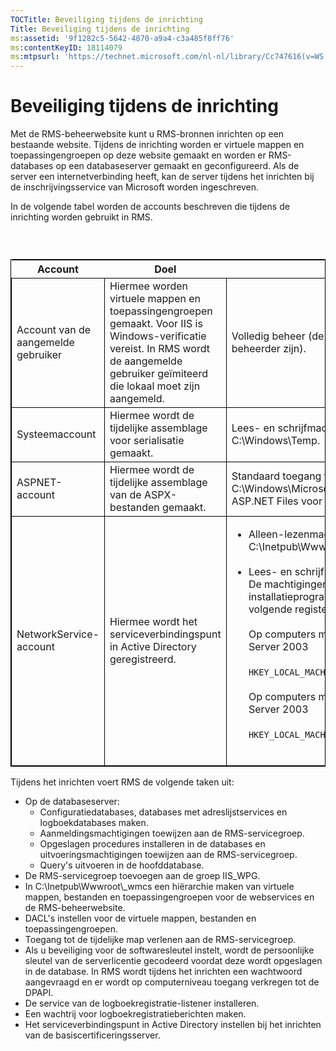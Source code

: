 ```yaml
---
TOCTitle: Beveiliging tijdens de inrichting
Title: Beveiliging tijdens de inrichting
ms:assetid: '9f1282c5-5642-4870-a9a4-c3a485f8ff76'
ms:contentKeyID: 18114079
ms:mtpsurl: 'https://technet.microsoft.com/nl-nl/library/Cc747616(v=WS.10)'
---
```


Beveiliging tijdens de inrichting
=================================

Met de RMS-beheerwebsite kunt u RMS-bronnen inrichten op een bestaande website. Tijdens de inrichting worden er virtuele mappen en toepassingengroepen op deze website gemaakt en worden er RMS-databases op een databaseserver gemaakt en geconfigureerd. Als de server een internetverbinding heeft, kan de server tijdens het inrichten bij de inschrijvingsservice van Microsoft worden ingeschreven.

In de volgende tabel worden de accounts beschreven die tijdens de inrichting worden gebruikt in RMS.

###  

 
<table style="border:1px solid black;">
<colgroup>
<col width="33%" />
<col width="33%" />
<col width="33%" />
</colgroup>
<thead>
<tr class="header">
<th>Account</th>
<th>Doel</th>
<th>Machtigingen</th>
</tr>
</thead>
<tbody>
<tr class="odd">
<td style="border:1px solid black;">Account van de aangemelde gebruiker</td>
<td style="border:1px solid black;">Hiermee worden virtuele mappen en toepassingengroepen gemaakt. Voor IIS is Windows-verificatie vereist. In RMS wordt de aangemelde gebruiker geïmiteerd die lokaal moet zijn aangemeld.</td>
<td style="border:1px solid black;">Volledig beheer (de aangemelde gebruiker moet een lokale beheerder zijn).</td>
</tr>
<tr class="even">
<td style="border:1px solid black;">Systeemaccount</td>
<td style="border:1px solid black;">Hiermee wordt de tijdelijke assemblage voor serialisatie gemaakt.</td>
<td style="border:1px solid black;">Lees- en schrijfmachtigingen voor de tijdelijke Windows-map C:\Windows\Temp.</td>
</tr>
<tr class="odd">
<td style="border:1px solid black;">ASPNET-account</td>
<td style="border:1px solid black;">Hiermee wordt de tijdelijke assemblage van de ASPX-bestanden gemaakt.</td>
<td style="border:1px solid black;">Standaard toegang tot de cachemap C:\Windows\Microsoft.NET\Framework\v1.1.4322\Temporary ASP.NET Files voor de tijdelijke assemblage.</td>
</tr>
<tr class="even">
<td style="border:1px solid black;">NetworkService-account</td>
<td style="border:1px solid black;">Hiermee wordt het serviceverbindingspunt in Active Directory geregistreerd.</td>
<td style="border:1px solid black;"><ul>
<li>Alleen-lezenmachtigingen voor de inrichtingssite (doorgaans C:\Inetpub\Wwwroot\Provisioning).<br />
<br />
</li>
<li>Lees- en schrijfmachtigingen voor de registersleutel <strong>DRMS</strong>. De machtigingen worden toegewezen door het installatieprogramma van RMS. Hierin wordt tevens de volgende registersleutel gemaakt.<br />
<br />
Op computers met de 32-bits versie van Windows Server 2003<br />
<br />
<code>HKEY_LOCAL_MACHINE\Software\Microsoft\DRMS\1.0</code><br />
<br />
Op computers met de 64-bits versie van Windows Server 2003<br />
<br />
<code>HKEY_LOCAL_MACHINE\Software\WOW6432Node\Microsoft\DRMS\1.0</code><br />
<br />
</li>
</ul></td>
</tr>
</tbody>
</table>
 

Tijdens het inrichten voert RMS de volgende taken uit:

-   Op de databaseserver:
    -   Configuratiedatabases, databases met adreslijstservices en logboekdatabases maken.
    -   Aanmeldingsmachtigingen toewijzen aan de RMS-servicegroep.
    -   Opgeslagen procedures installeren in de databases en uitvoeringsmachtigingen toewijzen aan de RMS-servicegroep.
    -   Query's uitvoeren in de hoofddatabase.
-   De RMS-servicegroep toevoegen aan de groep IIS\_WPG.
-   In C:\\Inetpub\\Wwwroot\\\_wmcs een hiërarchie maken van virtuele mappen, bestanden en toepassingengroepen voor de webservices en de RMS-beheerwebsite.
-   DACL's instellen voor de virtuele mappen, bestanden en toepassingengroepen.
-   Toegang tot de tijdelijke map verlenen aan de RMS-servicegroep.
-   Als u beveiliging voor de softwaresleutel instelt, wordt de persoonlijke sleutel van de serverlicentie gecodeerd voordat deze wordt opgeslagen in de database. In RMS wordt tijdens het inrichten een wachtwoord aangevraagd en er wordt op computerniveau toegang verkregen tot de DPAPI.
-   De service van de logboekregistratie-listener installeren.
-   Een wachtrij voor logboekregistratieberichten maken.
-   Het serviceverbindingspunt in Active Directory instellen bij het inrichten van de basiscertificeringsserver.
